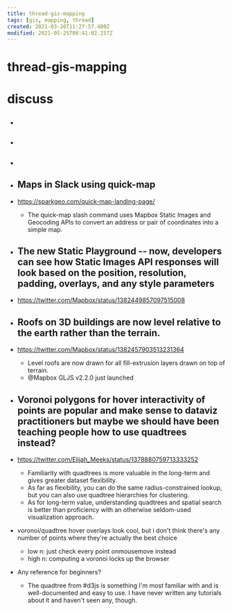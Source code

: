 ```yaml
---
title: thread-gis-mapping
tags: [gis, mapping, thread]
created: 2021-03-26T11:27:57.480Z
modified: 2021-05-25T08:41:02.257Z
---
```


# thread-gis-mapping

# discuss

- ## 

- ## 

- ## 

- ## Maps in Slack using quick-map
- https://sparkgeo.com/quick-map-landing-page/
  - The quick-map slash command uses Mapbox Static Images and Geocoding APIs to convert an address or pair of coordinates into a simple map.

- ## The new Static Playground -- now, developers can see how Static Images API responses will look based on the position, resolution, padding, overlays, and any style parameters
- https://twitter.com/Mapbox/status/1382449857097515008

- ## Roofs on 3D buildings are now level relative to the earth rather than the terrain. 
- https://twitter.com/Mapbox/status/1382457903513231364
  - Level roofs are now drawn for all fill-extrusion layers drawn on top of terrain. 
  - @Mapbox GLJS v2.2.0 just launched

- ## Voronoi polygons for hover interactivity of points are popular and make sense to dataviz practitioners but maybe we should have been teaching people how to use quadtrees instead? 
- https://twitter.com/Elijah_Meeks/status/1378880759713333252
  - Familiarity with quadtrees is more valuable in the long-term and gives greater dataset flexibility.
  - As far as flexibility, you can do the same radius-constrained lookup, but you can also use quadtree hierarchies for clustering. 
  - As for long-term value, understanding quadtrees and spatial search is better than proficiency with an otherwise seldom-used visualization approach.
- voronoi/quadtree hover overlays look cool, but i don't think there's any number of points where they're actually the best choice
  - low n: just check every point onmousemove instead
  - high n: computing a voronoi locks up the browser
- Any reference for beginners?
  - The quadtree from #d3js is something I'm most familiar with and is well-documented and easy to use. I have never written any tutorials about it and haven't seen any, though.
